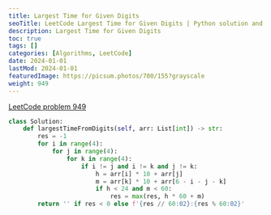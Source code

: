 ```yaml
---
title: Largest Time for Given Digits
seoTitle: LeetCode Largest Time for Given Digits | Python solution and explanation
description: Largest Time for Given Digits
toc: true
tags: []
categories: [Algorithms, LeetCode]
date: 2024-01-01
lastMod: 2024-01-01
featuredImage: https://picsum.photos/700/155?grayscale
weight: 949
---
```


[LeetCode problem 949](https://leetcode.com/problems/largest-time-for-given-digits/)

```python
class Solution:
    def largestTimeFromDigits(self, arr: List[int]) -> str:
        res = -1
        for i in range(4):
            for j in range(4):
                for k in range(4):
                    if i != j and i != k and j != k:
                        h = arr[i] * 10 + arr[j]
                        m = arr[k] * 10 + arr[6 - i - j - k]
                        if h < 24 and m < 60:
                            res = max(res, h * 60 + m)
        return '' if res < 0 else f'{res // 60:02}:{res % 60:02}'

```
